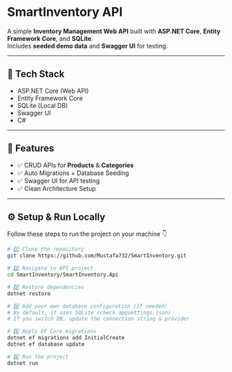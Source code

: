 # SmartInventory API

A simple **Inventory Management Web API** built with **ASP.NET Core**, **Entity Framework Core**, and **SQLite**.  
Includes **seeded demo data** and **Swagger UI** for testing.

---

## 🧠 Tech Stack
- ASP.NET Core (Web API)
- Entity Framework Core
- SQLite (Local DB)
- Swagger UI
- C#

---

## 🚀 Features
- ✅ CRUD APIs for **Products** & **Categories**
- ✅ Auto Migrations + Database Seeding
- ✅ Swagger UI for API testing
- ✅ Clean Architecture Setup

---

## ⚙️ Setup & Run Locally

Follow these steps to run the project on your machine 👇

```bash
# 1️⃣ Clone the repository
git clone https://github.com/Mustafa732/SmartInventory.git

# 2️⃣ Navigate to API project
cd SmartInventory/SmartInventory.Api

# 3️⃣ Restore dependencies
dotnet restore

# 4️⃣ Add your own database configuration (if needed)
# By default, it uses SQLite (check appsettings.json)
# If you switch DB, update the connection string & provider

# 5️⃣ Apply EF Core migrations
dotnet ef migrations add InitialCreate
dotnet ef database update

# 6️⃣ Run the project
dotnet run
